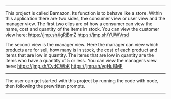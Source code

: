 ***********************************************
This project is called Bamazon. Its function is to behave like a store. Within this application there are two sides, the consumer view or user view and the manager view. The first two clips are of how a consumer can view the name, cost and quantity of the items in stock. You can view the customer view here:
https://jmp.sh/igRjBmZ
https://jmp.sh/YUWVrsd

The second view is the manager view. Here the manager can view which products are for sell, how many is in stock, the cost of each product and items that are low in quantity. The items that are low in quantity are the items who have a quantity of 5 or less. You can view the managers view here:
https://jmp.sh/CvdCWbK
https://jmp.sh/ygHuBMF
***********************************************

The user can get started with this project by running the code with node, then following the prewritten prompts.

***********************************************